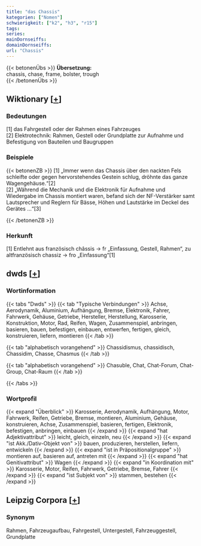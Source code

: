 ```yaml
---
title: "das Chassis"
kategorien: ["Nomen"]
schwierigkeit: ["k2", "h3", "r15"]
tags:
series:
mainDornseiffs:
domainDornseiffs:
url: "Chassis"
---
```


{{< betonenÜbs >}}
**Übersetzung:**  
chassis, chase, frame, bolster, trough  
{{< /betonenÜbs >}}

## Wiktionary [[+](https://de.wiktionary.org/wiki/Chassis)]

### Bedeutungen
[1] das Fahrgestell oder der Rahmen eines Fahrzeuges  
[2] Elektrotechnik: Rahmen, Gestell oder Grundplatte zur Aufnahme und Befestigung von Bauteilen und Baugruppen  

### Beispiele
{{< betonenZB >}}
[1] „Immer wenn das Chassis über den nackten Fels schleifte oder gegen hervorstehendes Gestein schlug, dröhnte das ganze Wagengehäuse.“[2]  
[2] „Während die Mechanik und die Elektronik für Aufnahme und Wiedergabe im Chassis montiert waren, befand sich der NF-Verstärker samt Lautsprecher und Reglern für Bässe, Höhen und Lautstärke im Deckel des Gerätes …“[3]  

{{< /betonenZB >}}
### Herkunft
[1] Entlehnt aus französisch châssis → fr „Einfassung, Gestell, Rahmen“, zu altfranzösisch chassiz → fro „Einfassung“[1]  



## dwds [[+](https://www.dwds.de/wb/Chassis)]

### Wortinformation
{{< tabs "Dwds" >}}
{{< tab "Typische Verbindungen" >}}
Achse, Aerodynamik, Aluminium, Aufhängung, Bremse, Elektronik, Fahrer, Fahrwerk, Gehäuse, Getriebe, Hersteller, Herstellung, Karosserie, Konstruktion, Motor, Rad, Reifen, Wagen, Zusammenspiel, anbringen, basieren, bauen, befestigen, einbauen, entwerfen, fertigen, gleich, konstruieren, liefern, montieren
{{< /tab >}}

{{< tab "alphabetisch vorangehend" >}}
Chassidismus, chassidisch, Chassidim, Chasse, Chasmus
{{< /tab >}}

{{< tab "alphabetisch vorangehend" >}}
Chasuble, Chat, Chat-Forum, Chat-Group, Chat-Raum
{{< /tab >}}

{{< /tabs >}}

### Wortprofil
{{< expand "Überblick" >}} Karosserie, Aerodynamik, Aufhängung, Motor, Fahrwerk, Reifen, Getriebe, Bremse, montieren, Aluminium, Gehäuse, konstruieren, Achse, Zusammenspiel, basieren, fertigen, Elektronik, befestigen, anbringen, einbauen {{< /expand >}}
{{< expand "hat Adjektivattribut" >}} leicht, gleich, einzeln, neu {{< /expand >}}
{{< expand "ist Akk./Dativ-Objekt von" >}} bauen, produzieren, herstellen, liefern, entwickeln {{< /expand >}}
{{< expand "ist in Präpositionalgruppe" >}} montieren auf, basieren auf, antreten mit {{< /expand >}}
{{< expand "hat Genitivattribut" >}} Wagen {{< /expand >}}
{{< expand "in Koordination mit" >}} Karosserie, Motor, Reifen, Fahrwerk, Getriebe, Bremse, Fahrer {{< /expand >}}
{{< expand "ist Subjekt von" >}} stammen, bestehen {{< /expand >}}

## Leipzig Corpora [[+](https://corpora.uni-leipzig.de/en/res?word=Chassis&corpusId=deu_newscrawl-public_2018)]


### Synonym
Rahmen, Fahrzeugaufbau, Fahrgestell, Untergestell, Fahrzeuggestell, Grundplatte


